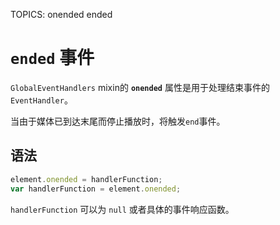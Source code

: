 TOPICS: onended
        ended

# `ended` 事件

`GlobalEventHandlers` mixin的 **`onended`** 属性是用于处理结束事件的`EventHandler`。

当由于媒体已到达末尾而停止播放时，将触发`end`事件。

## 语法

```javascript
element.onended = handlerFunction;
var handlerFunction = element.onended;
```

`handlerFunction` 可以为 `null` 或者具体的事件响应函数。
